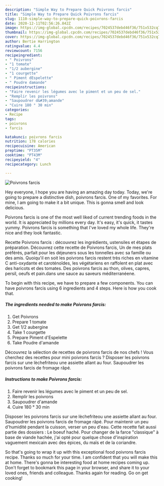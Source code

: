 ```yaml
---
description: "Simple Way to Prepare Quick Poivrons farcis"
title: "Simple Way to Prepare Quick Poivrons farcis"
slug: 1110-simple-way-to-prepare-quick-poivrons-farcis
date: 2020-12-11T02:56:26.842Z
image: https://img-global.cpcdn.com/recipes/7024537debd46f36/751x532cq70/poivrons-farcis-photo-principale-de-la-recette.jpg
thumbnail: https://img-global.cpcdn.com/recipes/7024537debd46f36/751x532cq70/poivrons-farcis-photo-principale-de-la-recette.jpg
cover: https://img-global.cpcdn.com/recipes/7024537debd46f36/751x532cq70/poivrons-farcis-photo-principale-de-la-recette.jpg
author: Bertie Harrington
ratingvalue: 4.4
reviewcount: 7156
recipeingredient:
- " Poivrons"
- "1 tomate"
- "1/2 aubergine"
- "1 courgette"
- " Piment dEspelette"
- " Poudre damande"
recipeinstructions:
- "Faire revenir les légumes avec le piment et un peu de sel."
- "Remplir les poivrons"
- "Saupoudrer d&#39;amande"
- "Cuire 180 ° 30 min"
categories:
- Recipe
tags:
- poivrons
- farcis

katakunci: poivrons farcis 
nutrition: 178 calories
recipecuisine: American
preptime: "PT35M"
cooktime: "PT43M"
recipeyield: "4"
recipecategory: Lunch

---
```



![Poivrons farcis](https://img-global.cpcdn.com/recipes/7024537debd46f36/751x532cq70/poivrons-farcis-photo-principale-de-la-recette.jpg)

Hey everyone, I hope you are having an amazing day today. Today, we're going to prepare a distinctive dish, poivrons farcis. One of my favorites. For mine, I am going to make it a bit unique. This is gonna smell and look delicious.

Poivrons farcis is one of the most well liked of current trending foods in the world. It is appreciated by millions every day. It's easy, it's quick, it tastes yummy. Poivrons farcis is something that I've loved my whole life. They're nice and they look fantastic.

Recette Poivrons farcis : découvrez les ingrédients, ustensiles et étapes de préparation. Découvrez cette recette de Poivrons farcis, Un de mes plats préférés, parfait pour les déjeuners sous les tonnelles avec sa famille ou des amis. Quoiqu&#39;il en soit les poivrons farcis restent très riches en vitamine C anti-oxydante et caroténoïdes, les végétariens en raffolent en plat avec des haricots et des tomates. Des poivrons farcis au thon, olives, capres, persil, oeufs et pain.dans une sauce au saveurs méditerranéene.


To begin with this recipe, we have to prepare a few components. You can have poivrons farcis using 6 ingredients and 4 steps. Here is how you cook that.

<!--inarticleads1-->

##### The ingredients needed to make Poivrons farcis:

1. Get  Poivrons
1. Prepare 1 tomate
1. Get 1/2 aubergine
1. Take 1 courgette
1. Prepare  Piment d&#39;Espelette
1. Take  Poudre d&#39;amande


Découvrez la sélection de recettes de poivrons farcis de nos chefs ! Vous cherchez des recettes pour mini poivrons farcis ? Disposer les poivrons farcis sur une lèchefriteou une assiette allant au four. Saupoudrer les poivrons farcis de fromage râpé. 

<!--inarticleads2-->

##### Instructions to make Poivrons farcis:

1. Faire revenir les légumes avec le piment et un peu de sel.
1. Remplir les poivrons
1. Saupoudrer d&#39;amande
1. Cuire 180 ° 30 min


Disposer les poivrons farcis sur une lèchefriteou une assiette allant au four. Saupoudrer les poivrons farcis de fromage râpé. Pour maintenir un peu d&#39;humidité pendant la cuisson, verser un peu d&#39;eau. Cette recette fait aussi partie des dossiers : Le boeuf haché. Pour changer de la farce &#34;classique&#34; à base de viande hachée, j&#39;ai opté pour quelque chose d&#39;inspiration vaguement mexicain avec des épices, du maïs et de la coriandre. 

So that's going to wrap it up with this exceptional food poivrons farcis recipe. Thanks so much for your time. I am confident that you will make this at home. There's gonna be interesting food at home recipes coming up. Don't forget to bookmark this page in your browser, and share it to your loved ones, friends and colleague. Thanks again for reading. Go on get cooking!
